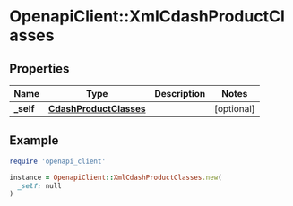 # OpenapiClient::XmlCdashProductClasses

## Properties

| Name | Type | Description | Notes |
| ---- | ---- | ----------- | ----- |
| **_self** | [**CdashProductClasses**](CdashProductClasses.md) |  | [optional] |

## Example

```ruby
require 'openapi_client'

instance = OpenapiClient::XmlCdashProductClasses.new(
  _self: null
)
```

